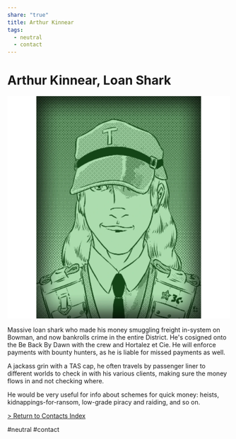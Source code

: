 ```yaml
---
share: "true"
title: Arthur Kinnear
tags:
  - neutral
  - contact
---
```

# Arthur Kinnear, Loan Shark  
![500x500](../Attachments/ArthurKinnear.png)  
  
Massive loan shark who made his money smuggling freight in-system on Bowman, and now bankrolls crime in the entire District. He's cosigned onto the Be Back By Dawn with the crew and Hortalez et Cie. He will enforce payments with bounty hunters, as he is liable for missed payments as well.  
  
A jackass grin with a TAS cap, he often travels by passenger liner to different worlds to check in with his various clients, making sure the money flows in and not checking where.  
  
He would be very useful for info about schemes for quick money: heists, kidnappings-for-ransom, low-grade piracy and raiding, and so on.  
  
[> Return to Contacts Index](./index.md)  
  
#neutral #contact